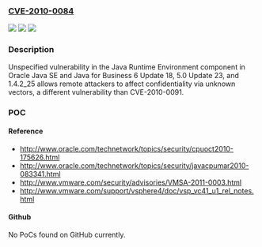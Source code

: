 ### [CVE-2010-0084](https://cve.mitre.org/cgi-bin/cvename.cgi?name=CVE-2010-0084)
![](https://img.shields.io/static/v1?label=Product&message=n%2Fa&color=blue)
![](https://img.shields.io/static/v1?label=Version&message=n%2Fa&color=blue)
![](https://img.shields.io/static/v1?label=Vulnerability&message=n%2Fa&color=brighgreen)

### Description

Unspecified vulnerability in the Java Runtime Environment component in Oracle Java SE and Java for Business 6 Update 18, 5.0 Update 23, and 1.4.2_25 allows remote attackers to affect confidentiality via unknown vectors, a different vulnerability than CVE-2010-0091.

### POC

#### Reference
- http://www.oracle.com/technetwork/topics/security/cpuoct2010-175626.html
- http://www.oracle.com/technetwork/topics/security/javacpumar2010-083341.html
- http://www.vmware.com/security/advisories/VMSA-2011-0003.html
- http://www.vmware.com/support/vsphere4/doc/vsp_vc41_u1_rel_notes.html

#### Github
No PoCs found on GitHub currently.

